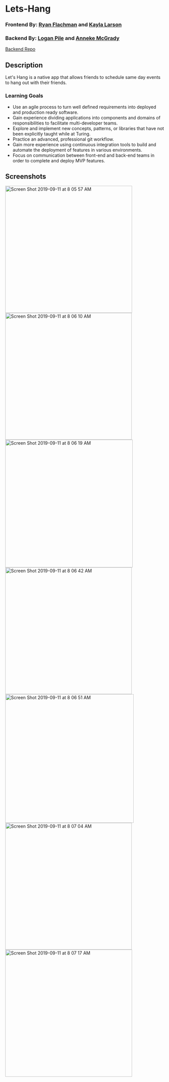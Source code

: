 # Lets-Hang
### Frontend By: [Ryan Flachman](https://github.com/flachman03) and [Kayla Larson](https://github.com/kaylalarson1990)
### Backend By: [Logan Pile](https://github.com/lpile) and [Anneke McGrady](https://github.com/annekemcgrady)
[Backend Repo](https://github.com/lpile/lets-hang-be)

## Description
Let's Hang is a native app that allows friends to schedule same day events to hang out with their friends. 

### Learning Goals
- Use an agile process to turn well defined requirements into deployed and production ready software.
- Gain experience dividing applications into components and domains of responsibilities to facilitate multi-developer teams.
- Explore and implement new concepts, patterns, or libraries that have not been explicitly taught while at Turing.
- Practice an advanced, professional git workflow.
- Gain more experience using continuous integration tools to build and automate the deployment of features in various environments.
- Focus on communication between front-end and back-end teams in order to complete and deploy MVP features.

## Screenshots

<img width="402" alt="Screen Shot 2019-09-11 at 8 05 57 AM" src="https://user-images.githubusercontent.com/37026730/64704328-5e49e100-d46b-11e9-8d2d-212b6a2d6421.png">
<img width="401" alt="Screen Shot 2019-09-11 at 8 06 10 AM" src="https://user-images.githubusercontent.com/37026730/64704330-5e49e100-d46b-11e9-8e80-a7db707abac0.png">
<img width="404" alt="Screen Shot 2019-09-11 at 8 06 19 AM" src="https://user-images.githubusercontent.com/37026730/64704331-5e49e100-d46b-11e9-8ccf-df405ebe2619.png">
<img width="401" alt="Screen Shot 2019-09-11 at 8 06 42 AM" src="https://user-images.githubusercontent.com/37026730/64704332-5e49e100-d46b-11e9-83cf-2dd1b4ea1511.png">
<img width="407" alt="Screen Shot 2019-09-11 at 8 06 51 AM" src="https://user-images.githubusercontent.com/37026730/64704333-5ee27780-d46b-11e9-8b0e-b95dae1c279b.png">
<img width="401" alt="Screen Shot 2019-09-11 at 8 07 04 AM" src="https://user-images.githubusercontent.com/37026730/64704334-5ee27780-d46b-11e9-9836-0ca74882301a.png">
<img width="402" alt="Screen Shot 2019-09-11 at 8 07 17 AM" src="https://user-images.githubusercontent.com/37026730/64704335-5ee27780-d46b-11e9-80ba-5220c0d2bc3d.png">
